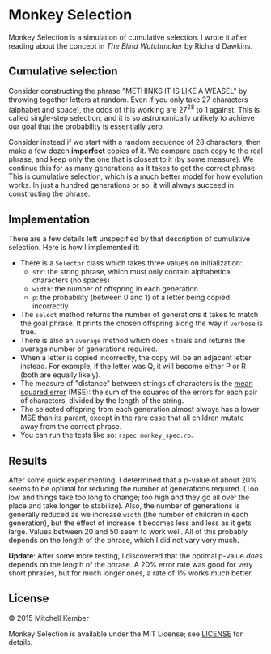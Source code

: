 # Monkey Selection

Monkey Selection is a simulation of cumulative selection. I wrote it after reading about the concept in _The Blind Watchmaker_ by Richard Dawkins.

## Cumulative selection

Consider constructing the phrase "METHINKS IT IS LIKE A WEASEL" by throwing together letters at random. Even if you only take 27 characters (alphabet and space), the odds of this working are 27<sup>28</sup> to 1 against. This is called single-step selection, and it is so astronomically unlikely to achieve our goal that the probability is essentially zero.

Consider instead if we start with a random sequence of 28 characters, then make a few dozen **imperfect** copies of it. We compare each copy to the real phrase, and keep only the one that is closest to it (by some measure). We continue this for as many generations as it takes to get the correct phrase. This is cumulative selection, which is a much better model for how evolution works. In just a hundred generations or so, it will always succeed in constructing the phrase.

## Implementation

There are a few details left unspecified by that description of cumulative selection. Here is how I implemented it:

- There is a `Selector` class which takes three values on initialization:
	- `str`: the string phrase, which must only contain alphabetical characters (no spaces)
	- `width`: the number of offspring in each generation
	- `p`: the probability (between 0 and 1) of a letter being copied incorrectly
- The `select` method returns the number of generations it takes to match the goal phrase. It prints the chosen offspring along the way if `verbose` is true.
- There is also an `average` method which does `n` trials and returns the average number of generations required.
- When a letter is copied incorrectly, the copy will be an adjacent letter instead. For example, if the letter was Q, it will become either P or R (both are equally likely).
- The measure of "distance" between strings of characters is the [mean squared error][1] (MSE): the sum of the squares of the errors for each pair of characters, divided by the length of the string.
- The selected offspring from each generation almost always has a lower MSE than its parent, except in the rare case that all children mutate away from the correct phrase.
- You can run the tests like so: `rspec monkey_spec.rb`.

[1]: http://en.wikipedia.org/wiki/Mean_squared_error

## Results

After some quick experimenting, I determined that a p-value of about 20% seems to be optimal for reducing the number of generations required. (Too low and things take too long to change; too high and they go all over the place and take longer to stabilize). Also, the number of generations is generally reduced as we increase `width` (the number of children in each generation), but the effect of increase it becomes less and less as it gets large. Values between 20 and 50 seem to work well. All of this probably depends on the length of the phrase, which I did not vary very much.

**Update**: After some more testing, I discovered that the optimal p-value _does_ depends on the length of the phrase. A 20% error rate was good for very short phrases, but for much longer ones, a rate of 1% works _much_ better.

## License

© 2015 Mitchell Kember

Monkey Selection is available under the MIT License; see [LICENSE](LICENSE.md) for details.